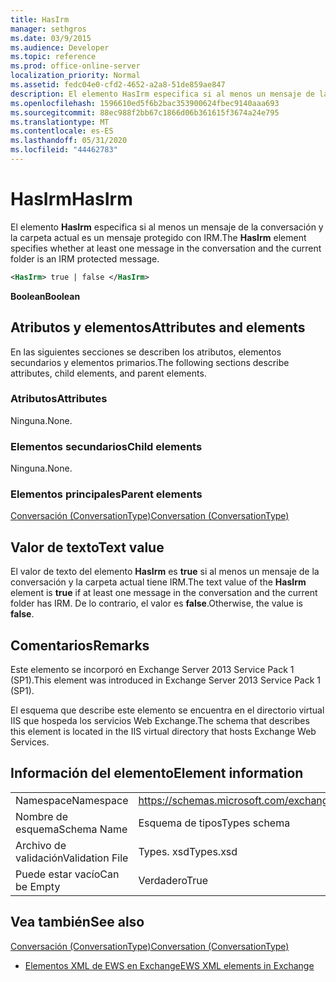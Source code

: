 ```yaml
---
title: HasIrm
manager: sethgros
ms.date: 03/9/2015
ms.audience: Developer
ms.topic: reference
ms.prod: office-online-server
localization_priority: Normal
ms.assetid: fedc04e0-cfd2-4652-a2a8-51de859ae847
description: El elemento HasIrm especifica si al menos un mensaje de la conversación y la carpeta actual es un mensaje protegido con IRM.
ms.openlocfilehash: 1596610ed5f6b2bac353900624fbec9140aaa693
ms.sourcegitcommit: 88ec988f2bb67c1866d06b361615f3674a24e795
ms.translationtype: MT
ms.contentlocale: es-ES
ms.lasthandoff: 05/31/2020
ms.locfileid: "44462783"
---
```

# <a name="hasirm"></a><span data-ttu-id="70649-103">HasIrm</span><span class="sxs-lookup"><span data-stu-id="70649-103">HasIrm</span></span>

<span data-ttu-id="70649-104">El elemento **HasIrm** especifica si al menos un mensaje de la conversación y la carpeta actual es un mensaje protegido con IRM.</span><span class="sxs-lookup"><span data-stu-id="70649-104">The **HasIrm** element specifies whether at least one message in the conversation and the current folder is an IRM protected message.</span></span> 
  
```XML
<HasIrm> true | false </HasIrm>
```

 <span data-ttu-id="70649-105">**Boolean**</span><span class="sxs-lookup"><span data-stu-id="70649-105">**Boolean**</span></span>
## <a name="attributes-and-elements"></a><span data-ttu-id="70649-106">Atributos y elementos</span><span class="sxs-lookup"><span data-stu-id="70649-106">Attributes and elements</span></span>

<span data-ttu-id="70649-107">En las siguientes secciones se describen los atributos, elementos secundarios y elementos primarios.</span><span class="sxs-lookup"><span data-stu-id="70649-107">The following sections describe attributes, child elements, and parent elements.</span></span>
  
### <a name="attributes"></a><span data-ttu-id="70649-108">Atributos</span><span class="sxs-lookup"><span data-stu-id="70649-108">Attributes</span></span>

<span data-ttu-id="70649-109">Ninguna.</span><span class="sxs-lookup"><span data-stu-id="70649-109">None.</span></span>
  
### <a name="child-elements"></a><span data-ttu-id="70649-110">Elementos secundarios</span><span class="sxs-lookup"><span data-stu-id="70649-110">Child elements</span></span>

<span data-ttu-id="70649-111">Ninguna.</span><span class="sxs-lookup"><span data-stu-id="70649-111">None.</span></span>
  
### <a name="parent-elements"></a><span data-ttu-id="70649-112">Elementos principales</span><span class="sxs-lookup"><span data-stu-id="70649-112">Parent elements</span></span>

[<span data-ttu-id="70649-113">Conversación (ConversationType)</span><span class="sxs-lookup"><span data-stu-id="70649-113">Conversation (ConversationType)</span></span>](conversation-conversationtype.md)
  
## <a name="text-value"></a><span data-ttu-id="70649-114">Valor de texto</span><span class="sxs-lookup"><span data-stu-id="70649-114">Text value</span></span>

<span data-ttu-id="70649-115">El valor de texto del elemento **HasIrm** es **true** si al menos un mensaje de la conversación y la carpeta actual tiene IRM.</span><span class="sxs-lookup"><span data-stu-id="70649-115">The text value of the **HasIrm** element is **true** if at least one message in the conversation and the current folder has IRM.</span></span> <span data-ttu-id="70649-116">De lo contrario, el valor es **false**.</span><span class="sxs-lookup"><span data-stu-id="70649-116">Otherwise, the value is **false**.</span></span>
  
## <a name="remarks"></a><span data-ttu-id="70649-117">Comentarios</span><span class="sxs-lookup"><span data-stu-id="70649-117">Remarks</span></span>

<span data-ttu-id="70649-118">Este elemento se incorporó en Exchange Server 2013 Service Pack 1 (SP1).</span><span class="sxs-lookup"><span data-stu-id="70649-118">This element was introduced in Exchange Server 2013 Service Pack 1 (SP1).</span></span>
  
<span data-ttu-id="70649-119">El esquema que describe este elemento se encuentra en el directorio virtual IIS que hospeda los servicios Web Exchange.</span><span class="sxs-lookup"><span data-stu-id="70649-119">The schema that describes this element is located in the IIS virtual directory that hosts Exchange Web Services.</span></span>
  
## <a name="element-information"></a><span data-ttu-id="70649-120">Información del elemento</span><span class="sxs-lookup"><span data-stu-id="70649-120">Element information</span></span>

|||
|:-----|:-----|
|<span data-ttu-id="70649-121">Namespace</span><span class="sxs-lookup"><span data-stu-id="70649-121">Namespace</span></span>  <br/> |https://schemas.microsoft.com/exchange/services/2006/types  <br/> |
|<span data-ttu-id="70649-122">Nombre de esquema</span><span class="sxs-lookup"><span data-stu-id="70649-122">Schema Name</span></span>  <br/> |<span data-ttu-id="70649-123">Esquema de tipos</span><span class="sxs-lookup"><span data-stu-id="70649-123">Types schema</span></span>  <br/> |
|<span data-ttu-id="70649-124">Archivo de validación</span><span class="sxs-lookup"><span data-stu-id="70649-124">Validation File</span></span>  <br/> |<span data-ttu-id="70649-125">Types. xsd</span><span class="sxs-lookup"><span data-stu-id="70649-125">Types.xsd</span></span>  <br/> |
|<span data-ttu-id="70649-126">Puede estar vacío</span><span class="sxs-lookup"><span data-stu-id="70649-126">Can be Empty</span></span>  <br/> |<span data-ttu-id="70649-127">Verdadero</span><span class="sxs-lookup"><span data-stu-id="70649-127">True</span></span>  <br/> |
   
## <a name="see-also"></a><span data-ttu-id="70649-128">Vea también</span><span class="sxs-lookup"><span data-stu-id="70649-128">See also</span></span>



[<span data-ttu-id="70649-129">Conversación (ConversationType)</span><span class="sxs-lookup"><span data-stu-id="70649-129">Conversation (ConversationType)</span></span>](conversation-conversationtype.md)


- [<span data-ttu-id="70649-130">Elementos XML de EWS en Exchange</span><span class="sxs-lookup"><span data-stu-id="70649-130">EWS XML elements in Exchange</span></span>](ews-xml-elements-in-exchange.md)

